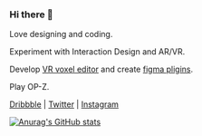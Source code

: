 ### Hi there 👋

Love designing and coding. 

Experiment with Interaction Design and AR/VR. 

Develop [VR voxel editor](https://twitter.com/Volorf/status/1305406161710125056) and create [figma pligins](https://www.figma.com/@volorf).

Play OP-Z.

[Dribbble](https://dribbble.com/Volorf) | [Twitter](https://twitter.com/Volorf) | [Instagram](https://www.instagram.com/olegdesignfrolov/)

[![Anurag's GitHub stats](https://github-readme-stats.vercel.app/api?username=Volorf)](https://github.com/anuraghazra/github-readme-stats)
